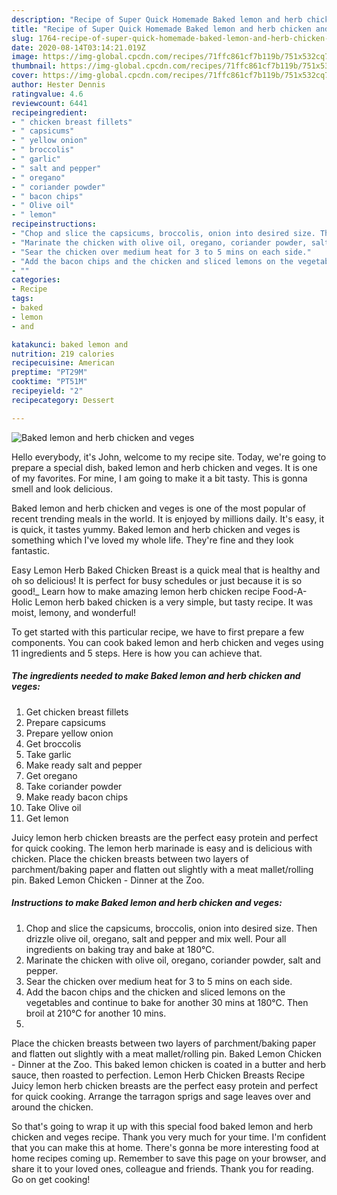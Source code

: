 ```yaml
---
description: "Recipe of Super Quick Homemade Baked lemon and herb chicken and veges"
title: "Recipe of Super Quick Homemade Baked lemon and herb chicken and veges"
slug: 1764-recipe-of-super-quick-homemade-baked-lemon-and-herb-chicken-and-veges
date: 2020-08-14T03:14:21.019Z
image: https://img-global.cpcdn.com/recipes/71ffc861cf7b119b/751x532cq70/baked-lemon-and-herb-chicken-and-veges-recipe-main-photo.jpg
thumbnail: https://img-global.cpcdn.com/recipes/71ffc861cf7b119b/751x532cq70/baked-lemon-and-herb-chicken-and-veges-recipe-main-photo.jpg
cover: https://img-global.cpcdn.com/recipes/71ffc861cf7b119b/751x532cq70/baked-lemon-and-herb-chicken-and-veges-recipe-main-photo.jpg
author: Hester Dennis
ratingvalue: 4.6
reviewcount: 6441
recipeingredient:
- " chicken breast fillets"
- " capsicums"
- " yellow onion"
- " broccolis"
- " garlic"
- " salt and pepper"
- " oregano"
- " coriander powder"
- " bacon chips"
- " Olive oil"
- " lemon"
recipeinstructions:
- "Chop and slice the capsicums, broccolis, onion into desired size. Then drizzle olive oil, oregano, salt and pepper and mix well. Pour all ingredients on baking tray and bake at 180°C."
- "Marinate the chicken with olive oil, oregano, coriander powder, salt and pepper."
- "Sear the chicken over medium heat for 3 to 5 mins on each side."
- "Add the bacon chips and the chicken and sliced lemons on the vegetables and continue to bake for another 30 mins at 180°C. Then broil at 210°C for another 10 mins."
- ""
categories:
- Recipe
tags:
- baked
- lemon
- and

katakunci: baked lemon and 
nutrition: 219 calories
recipecuisine: American
preptime: "PT29M"
cooktime: "PT51M"
recipeyield: "2"
recipecategory: Dessert

---
```



![Baked lemon and herb chicken and veges](https://img-global.cpcdn.com/recipes/71ffc861cf7b119b/751x532cq70/baked-lemon-and-herb-chicken-and-veges-recipe-main-photo.jpg)

Hello everybody, it's John, welcome to my recipe site. Today, we're going to prepare a special dish, baked lemon and herb chicken and veges. It is one of my favorites. For mine, I am going to make it a bit tasty. This is gonna smell and look delicious.

Baked lemon and herb chicken and veges is one of the most popular of recent trending meals in the world. It is enjoyed by millions daily. It's easy, it is quick, it tastes yummy. Baked lemon and herb chicken and veges is something which I've loved my whole life. They're fine and they look fantastic.

Easy Lemon Herb Baked Chicken Breast is a quick meal that is healthy and oh so delicious! It is perfect for busy schedules or just because it is so good!_ Learn how to make amazing lemon herb chicken recipe Food-A-Holic Lemon herb baked chicken is a very simple, but tasty recipe. It was moist, lemony, and wonderful!


To get started with this particular recipe, we have to first prepare a few components. You can cook baked lemon and herb chicken and veges using 11 ingredients and 5 steps. Here is how you can achieve that.

<!--inarticleads1-->

##### The ingredients needed to make Baked lemon and herb chicken and veges:

1. Get  chicken breast fillets
1. Prepare  capsicums
1. Prepare  yellow onion
1. Get  broccolis
1. Take  garlic
1. Make ready  salt and pepper
1. Get  oregano
1. Take  coriander powder
1. Make ready  bacon chips
1. Take  Olive oil
1. Get  lemon


Juicy lemon herb chicken breasts are the perfect easy protein and perfect for quick cooking. The lemon herb marinade is easy and is delicious with chicken. Place the chicken breasts between two layers of parchment/baking paper and flatten out slightly with a meat mallet/rolling pin. Baked Lemon Chicken - Dinner at the Zoo. 

<!--inarticleads2-->

##### Instructions to make Baked lemon and herb chicken and veges:

1. Chop and slice the capsicums, broccolis, onion into desired size. Then drizzle olive oil, oregano, salt and pepper and mix well. Pour all ingredients on baking tray and bake at 180°C.
1. Marinate the chicken with olive oil, oregano, coriander powder, salt and pepper.
1. Sear the chicken over medium heat for 3 to 5 mins on each side.
1. Add the bacon chips and the chicken and sliced lemons on the vegetables and continue to bake for another 30 mins at 180°C. Then broil at 210°C for another 10 mins.
1. 


Place the chicken breasts between two layers of parchment/baking paper and flatten out slightly with a meat mallet/rolling pin. Baked Lemon Chicken - Dinner at the Zoo. This baked lemon chicken is coated in a butter and herb sauce, then roasted to perfection. Lemon Herb Chicken Breasts Recipe Juicy lemon herb chicken breasts are the perfect easy protein and perfect for quick cooking. Arrange the tarragon sprigs and sage leaves over and around the chicken. 

So that's going to wrap it up with this special food baked lemon and herb chicken and veges recipe. Thank you very much for your time. I'm confident that you can make this at home. There's gonna be more interesting food at home recipes coming up. Remember to save this page on your browser, and share it to your loved ones, colleague and friends. Thank you for reading. Go on get cooking!

